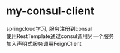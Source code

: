 # my-consul-client  
springcloud学习, 服务注册到consul  
使用RestTemplate通过consul调用另一个服务  
加入声明式服务调用FeignClient  
